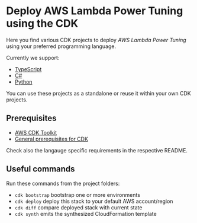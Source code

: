 # Deploy AWS Lambda Power Tuning using the CDK

Here you find various CDK projects to deploy *AWS Lambda Power Tuning* using your preferred programming language.

Currently we support:

- [TypeScript](typescript/README.md)
- [C#](csharp/README.md)
- [Python](python/README.md)

You can use these projects as a standalone or reuse it within your own CDK projects.

## Prerequisites

- [AWS CDK Toolkit](https://docs.aws.amazon.com/cdk/v2/guide/getting_started.html#getting_started_install)
- [General prerequisites for CDK](https://docs.aws.amazon.com/cdk/v2/guide/getting_started.html#getting_started_prerequisites)

Check also the langauge specific requirements in the respective README.

## Useful commands

Run these commands from the project folders:

* `cdk bootstrap`      bootstrap one or more environments
* `cdk deploy`      deploy this stack to your default AWS account/region
* `cdk diff`        compare deployed stack with current state
* `cdk synth`       emits the synthesized CloudFormation template
